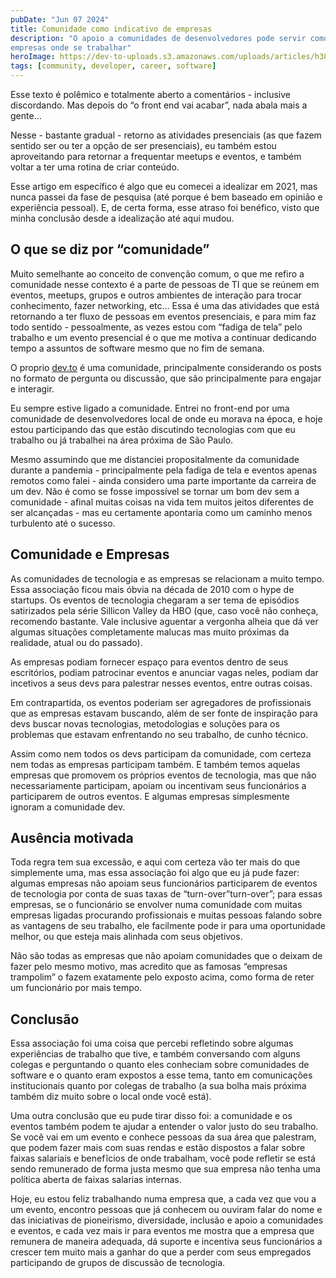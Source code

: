 ```yaml
---
pubDate: "Jun 07 2024"
title: Comunidade como indicativo de empresas
description: "O apoio a comunidades de desenvolvedores pode servir como critério de escolha de 
empresas onde se trabalhar"
heroImage: https://dev-to-uploads.s3.amazonaws.com/uploads/articles/h3867c48pl32ejur0y8q.jpg
tags: [community, developer, career, software]
---
```


Esse texto é polêmico e totalmente aberto a comentários - inclusive discordando. Mas depois do “o front end vai acabar”, nada abala mais a gente…

Nesse - bastante gradual - retorno as atividades presenciais (as que fazem sentido ser ou ter a opção de ser presenciais), eu também estou aproveitando para retornar a frequentar meetups e eventos, e também voltar a ter uma rotina de criar conteúdo.

Esse artigo em específico é algo que eu comecei a idealizar em 2021, mas nunca passei da fase de pesquisa (até porque é bem baseado em opinião e experiência pessoal). E, de certa forma, esse atraso foi benéfico, visto que minha conclusão desde a idealização até aqui mudou.

## O que se diz por “comunidade”

Muito semelhante ao conceito de convenção comum, o que me refiro a comunidade nesse contexto é a parte de pessoas de TI que se reúnem em eventos, meetups, grupos e outros ambientes de interação para trocar conhecimento, fazer networking, etc… Essa é uma das atividades que está retornando a ter fluxo de pessoas em eventos presenciais, e para mim faz todo sentido - pessoalmente, as vezes estou com “fadiga de tela” pelo trabalho e um evento presencial é o que me motiva a continuar dedicando tempo a assuntos de software mesmo que no fim de semana.

O proprio [dev.to](http://dev.to) é uma comunidade, principalmente considerando os posts no formato de pergunta ou discussão, que são principalmente para engajar e interagir.

Eu sempre estive ligado a comunidade. Entrei no front-end por uma comunidade de desenvolvedores local de onde eu morava na época, e hoje estou participando das que estão discutindo tecnologias com que eu trabalho ou já trabalhei na área próxima de São Paulo.

Mesmo assumindo que me distanciei propositalmente da comunidade durante a pandemia - principalmente pela fadiga de tela e eventos apenas remotos como falei - ainda considero uma parte importante da carreira de um dev. Não é como se fosse impossível se tornar um bom dev sem a comunidade - afinal muitas coisas na vida tem muitos jeitos diferentes de ser alcançadas - mas eu certamente apontaria como um caminho menos turbulento até o sucesso.

## Comunidade e Empresas

As comunidades de tecnologia e as empresas se relacionam a muito tempo. Essa associação ficou mais óbvia na década de 2010 com o hype de startups. Os eventos de tecnologia chegaram a ser tema de episódios satirizados pela série Sillicon Valley da HBO (que, caso você não conheça, recomendo bastante. Vale inclusive aguentar a vergonha alheia que dá ver algumas situações completamente malucas mas muito próximas da realidade, atual ou do passado).

As empresas podiam fornecer espaço para eventos dentro de seus escritórios, podiam patrocinar eventos e anunciar vagas neles, podiam dar incetivos a seus devs para palestrar nesses eventos, entre outras coisas.

Em contrapartida, os eventos poderiam ser agregadores de profissionais que as empresas estavam buscando, além de ser fonte de inspiração para devs buscar novas tecnologias, metodologias e soluções para os problemas que estavam enfrentando no seu trabalho, de cunho técnico.

Assim como nem todos os devs participam da comunidade, com certeza nem todas as empresas participam também. E também temos aquelas empresas que promovem os próprios eventos de tecnologia, mas que não necessariamente participam, apoiam ou incentivam seus funcionários a participarem de outros eventos. E algumas empresas simplesmente ignoram a comunidade dev.

## Ausência motivada

Toda regra tem sua excessão, e aqui com certeza vão ter mais do que simplemente uma, mas essa associação foi algo que eu já pude fazer: algumas empresas não apoiam seus funcionários participarem de eventos de tecnologia por conta de suas taxas de “turn-over”turn-over”; para essas empresas, se o funcionário se envolver numa comunidade com muitas empresas ligadas procurando profissionais e muitas pessoas falando sobre as vantagens de seu trabalho, ele facilmente pode ir para uma oportunidade melhor, ou que esteja mais alinhada com seus objetivos.

Não são todas as empresas que não apoiam comunidades que o deixam de fazer pelo mesmo motivo, mas acredito que as famosas “empresas trampolim” o fazem exatamente pelo exposto acima, como forma de reter um funcionário por mais tempo.

## Conclusão

Essa associação foi uma coisa que percebi refletindo sobre algumas experiências de trabalho que tive, e também conversando com alguns colegas e perguntando o quanto eles conheciam sobre comunidades de software e o quanto eram expostos a esse tema, tanto em comunicações institucionais quanto por colegas de trabalho (a sua bolha mais próxima também diz muito sobre o local onde você está).

Uma outra conclusão que eu pude tirar disso foi: a comunidade e os eventos também podem te ajudar a entender o valor justo do seu trabalho. Se você vai em um evento e conhece pessoas da sua área que palestram, que podem fazer mais com suas rendas e estão dispostos a falar sobre faixas salariais e benefĩcios de onde trabalham, você pode refletir se está sendo remunerado de forma justa mesmo que sua empresa não tenha uma política aberta de faixas salarias internas.

Hoje, eu estou feliz trabalhando numa empresa que, a cada vez que vou a um evento, encontro pessoas que já conhecem ou ouviram falar do nome e das iniciativas de pioneirismo, diversidade, inclusão e apoio a comunidades e eventos, e cada vez mais ir para eventos me mostra que a empresa que remunera de maneira adequada, dá suporte e incentiva seus funcionários a crescer tem muito mais a ganhar do que a perder com seus empregados participando de grupos de discussão de tecnologia.
